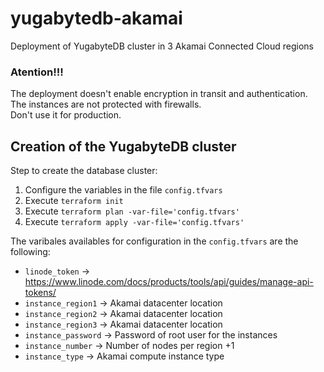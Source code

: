 # yugabytedb-akamai
Deployment of YugabyteDB cluster in 3 Akamai Connected Cloud regions

### Atention!!!
The deployment doesn't enable encryption in transit and authentication.\
The instances are not protected with firewalls.\
Don't use it for production.

## Creation of the YugabyteDB cluster
Step to create the database cluster:
  1. Configure the variables in the file `config.tfvars`
  2. Execute `terraform init`
  3. Execute `terraform plan -var-file='config.tfvars'`
  4. Execute `terraform apply -var-file='config.tfvars'`

The varibales availables for configuration in the `config.tfvars` are the following:
  - `linode_token` -> https://www.linode.com/docs/products/tools/api/guides/manage-api-tokens/
  - `instance_region1` -> Akamai datacenter location
  - `instance_region2` -> Akamai datacenter location
  - `instance_region3` -> Akamai datacenter location
  - `instance_password` -> Password of root user for the instances
  - `instance_number` -> Number of nodes per region +1
  - `instance_type` -> Akamai compute instance type
